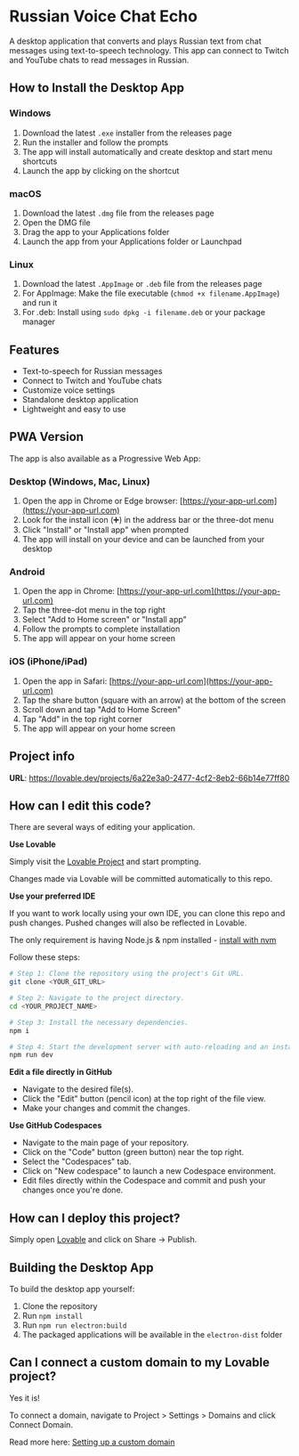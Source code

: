 
# Russian Voice Chat Echo

A desktop application that converts and plays Russian text from chat messages using text-to-speech technology. This app can connect to Twitch and YouTube chats to read messages in Russian.

## How to Install the Desktop App

### Windows
1. Download the latest `.exe` installer from the releases page
2. Run the installer and follow the prompts
3. The app will install automatically and create desktop and start menu shortcuts
4. Launch the app by clicking on the shortcut

### macOS
1. Download the latest `.dmg` file from the releases page
2. Open the DMG file
3. Drag the app to your Applications folder
4. Launch the app from your Applications folder or Launchpad

### Linux
1. Download the latest `.AppImage` or `.deb` file from the releases page
2. For AppImage: Make the file executable (`chmod +x filename.AppImage`) and run it
3. For .deb: Install using `sudo dpkg -i filename.deb` or your package manager

## Features

- Text-to-speech for Russian messages
- Connect to Twitch and YouTube chats
- Customize voice settings
- Standalone desktop application
- Lightweight and easy to use

## PWA Version

The app is also available as a Progressive Web App:

### Desktop (Windows, Mac, Linux)

1. Open the app in Chrome or Edge browser: [https://your-app-url.com](https://your-app-url.com)
2. Look for the install icon (➕) in the address bar or the three-dot menu
3. Click "Install" or "Install app" when prompted
4. The app will install on your device and can be launched from your desktop

### Android

1. Open the app in Chrome: [https://your-app-url.com](https://your-app-url.com)
2. Tap the three-dot menu in the top right
3. Select "Add to Home screen" or "Install app"
4. Follow the prompts to complete installation
5. The app will appear on your home screen

### iOS (iPhone/iPad)

1. Open the app in Safari: [https://your-app-url.com](https://your-app-url.com)
2. Tap the share button (square with an arrow) at the bottom of the screen
3. Scroll down and tap "Add to Home Screen"
4. Tap "Add" in the top right corner
5. The app will appear on your home screen

## Project info

**URL**: https://lovable.dev/projects/6a22e3a0-2477-4cf2-8eb2-66b14e77ff80

## How can I edit this code?

There are several ways of editing your application.

**Use Lovable**

Simply visit the [Lovable Project](https://lovable.dev/projects/6a22e3a0-2477-4cf2-8eb2-66b14e77ff80) and start prompting.

Changes made via Lovable will be committed automatically to this repo.

**Use your preferred IDE**

If you want to work locally using your own IDE, you can clone this repo and push changes. Pushed changes will also be reflected in Lovable.

The only requirement is having Node.js & npm installed - [install with nvm](https://github.com/nvm-sh/nvm#installing-and-updating)

Follow these steps:

```sh
# Step 1: Clone the repository using the project's Git URL.
git clone <YOUR_GIT_URL>

# Step 2: Navigate to the project directory.
cd <YOUR_PROJECT_NAME>

# Step 3: Install the necessary dependencies.
npm i

# Step 4: Start the development server with auto-reloading and an instant preview.
npm run dev
```

**Edit a file directly in GitHub**

- Navigate to the desired file(s).
- Click the "Edit" button (pencil icon) at the top right of the file view.
- Make your changes and commit the changes.

**Use GitHub Codespaces**

- Navigate to the main page of your repository.
- Click on the "Code" button (green button) near the top right.
- Select the "Codespaces" tab.
- Click on "New codespace" to launch a new Codespace environment.
- Edit files directly within the Codespace and commit and push your changes once you're done.

## How can I deploy this project?

Simply open [Lovable](https://lovable.dev/projects/6a22e3a0-2477-4cf2-8eb2-66b14e77ff80) and click on Share -> Publish.

## Building the Desktop App

To build the desktop app yourself:

1. Clone the repository
2. Run `npm install`
3. Run `npm run electron:build`
4. The packaged applications will be available in the `electron-dist` folder

## Can I connect a custom domain to my Lovable project?

Yes it is!

To connect a domain, navigate to Project > Settings > Domains and click Connect Domain.

Read more here: [Setting up a custom domain](https://docs.lovable.dev/tips-tricks/custom-domain#step-by-step-guide)
